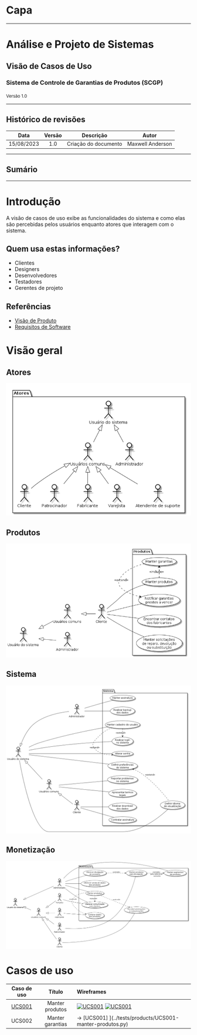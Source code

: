 # Capa

---

<h1>Análise e Projeto de Sistemas</h1>

<h2>Visão de Casos de Uso</h2>

<h3>Sistema de Controle de Garantias de Produtos (SCGP)</h3>

<small>Versão 1.0</small>

---

## Histórico de revisões

|    Data    | Versão |      Descrição       |      Autor       |
| :--------: | :----: | :------------------: | :--------------: |
| 15/08/2023 |  1.0   | Criação do documento | Maxwell Anderson |

---

## Sumário



---
# Introdução

A visão de casos de uso exibe as funcionalidades do sistema e como elas são percebidas pelos usuários enquanto atores que interagem com o sistema.

## Quem usa estas informações?

- Clientes
- Designers
- Desenvolvedores
- Testadores
- Gerentes de projeto

## Referências

- [Visão de Produto](https://github.com/maxwellamaral/maxwellamaral.github.io/blob/8f925f5c8882263f475162a990b5da48b6779a3d/specs/requirements/vision.md)        
- [Requisitos de Software](https://github.com/maxwellamaral/maxwellamaral.github.io/blob/8f925f5c8882263f475162a990b5da48b6779a3d/specs/requirements/requirements.md)


# Visão geral

## Atores

![Atores](view-usecase/usecase_nocomments_actors.png)

## Produtos

![Produtos](view-usecase/usecase_nocomments_products.png)

## Sistema

![Sistema](view-usecase/usecase_nocomments_system.png)

## Monetização

![Monentização](view-usecase/usecase_nocomments_monet.png)

# Casos de uso

|                      Caso de uso                      |     Título      |                                                                                                                                           Wireframes                                                                                                                                            |
| :---------------------------------------------------: | :-------------: | :--------------------------------------------------------------------------------------------------------------------------------------------------------------------------------------------------------------------------------------------------------------------------------------------- |
| [UCS001](../tests/products/UCS001-manter-produtos.py) | Manter produtos | [![UCS001](https://tinyurl.com/22bncap7)](https://tinyurl.com/22bncap7)<!--![UCS001](view-wireframe/UCS001-manter-produtos-listar.puml)--> [![UCS001](https://tinyurl.com/24asnl6u)](https://tinyurl.com/24asnl6u)<!--![UCS001](view-wireframe/UCS001-manter-produtos-cadastrar-editar.puml)--> |
| UCS002 | Manter garantias |-> [UCS001] ](../tests/products/UCS001-manter-produtos.py) |


